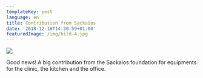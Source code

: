 ```yaml
---
templateKey: post
language: en
title: Contribution from Sackaios
date: '2018-12-18T14:30:59+01:00'
featuredImage: /img/bild-4.jpg
---
```

![](/img/bild-4.jpg)

Good news! A big contribution from the Sackaios foundation for equipments for the clinic, the kitchen and the office.
